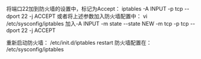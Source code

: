 将端口22加到防火墙的设置中，标记为Accept：
    iptables -A INPUT -p tcp --dport 22 -j ACCEPT
    或者将上述参数加入防火墙配置中：
    vi /etc/sysconfig/iptables
    加入-A INPUT -m state --state NEW -m tcp -p tcp --dport 22 -j ACCEPT

重新启动防火墙：
/etc/init.d/iptables restart
防火墙配置在：
/etc/sysconfig/iptables
